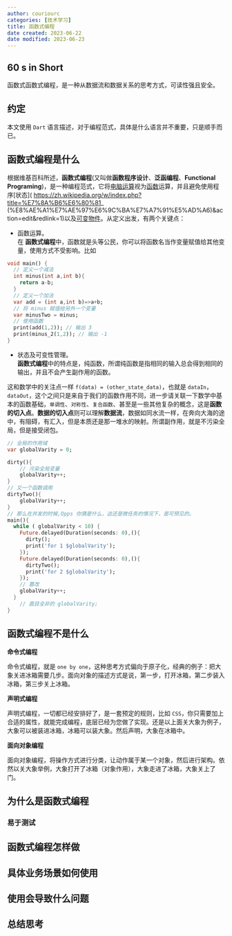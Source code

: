 ```yaml
---
author: couriourc
categories: [技术学习]
title: 函数式编程
date created: 2023-06-22
date modified: 2023-06-23
---
```


## 60 s in Short

函数式函数式编程，是一种从数据流和数据关系的思考方式，可读性强且安全。

## 约定

本文使用 `Dart` 语言描述，对于编程范式，具体是什么语言并不重要，只是顺手而已。

## 函数式编程是什么

根据维基百科所述，**函数式编程**(又叫做**函数程序设计**、**泛函编程**、**Functional Programing**)，是一种编程范式，它将[电脑运算]( https://zh.wikipedia.org/wiki/%E9%9B%BB%E8%85%A6%E9%81%8B%E7%AE%97 "电脑运算")视为[函数]( https://zh.wikipedia.org/wiki/%E5%87%BD%E6%95%B0 "函数")运算，并且避免使用程序[状态]( https://zh.wikipedia.org/w/index.php?title=%E7%8A%B6%E6%80%81_ (%E8%AE%A1%E7%AE%97%E6%9C%BA%E7%A7%91%E5%AD%A6)&action=edit&redlink=1)以及[可变物件]( https://zh.wikipedia.org/wiki/%E4%B8%8D%E5%8F%AF%E8%AE%8A%E7%89%A9%E4%BB%B6 "不可变物件")。从定义出发，有两个关键点：

- 函数运算。  
在 **函数式编程**中，函数就是头等公民，你可以将函数名当作变量赋值给其他变量，使用方式不受影响。比如

```dart
void main() {
  // 定义一个减法
  int minus(int a,int b){
    return a-b;
  }
  // 定义一个加法
  var add = (int a,int b)=>a+b;
  // 将 minus 赋值给另外一个变量
  var minusTwo = minus;
  // 使用函数
  print(add(1,2)); // 输出 3
  print(minus_2(1,2)); // 输出 -1
}

```

- 状态及可变性管理。  
**函数式编程**中的特点是，纯函数，所谓纯函数是指相同的输入总会得到相同的输出，并且不会产生副作用的函数。

这和数学中的关注点一样 `f(data) = (other_state_data)`，也就是 `dataIn`，`dataOut`，这个之间只是来自于我们的函数作用不同，进一步请关联一下数学中基本的函数基础，`单调性`、`对称性`、`复合函数`、甚至是一些其他复杂的概念，这是**函数的切入点**。**数据的切入点**则可以理解**数据流**，数据如同水流一样，在奔向大海的途中，有阻碍，有汇入，但是本质还是那一堆水的映射。所谓副作用，就是不污染全局，但是接受闭包。

```dart
// 全局的作用域
var globalVarity = 0;

dirty(){
	// 污染全局变量
	globalVarity++;
}
// 又一个函数调用
dirtyTwo(){
	globalVarity++;
}
// 那么在并发的时候,Opps 你猜是什么，这还是微任务的情况下，是可预见的。
main(){
  while ( globalVarity < 10) {
    Future.delayed(Duration(seconds: 0),(){
      dirty();
      print('for 1 $globalVarity');
    });
    Future.delayed(Duration(seconds: 0),(){
      dirtyTwo();
      print('for 2 $globalVarity');
    });
    // 篡改
    globalVarity++;
  }
	// 面目全非的 globalVarity;
}
```

## 函数式编程不是什么

**命令式编程**  

命令式编程，就是 `one by one`，这种思考方式偏向于原子化，经典的例子：把大象关进冰箱需要几步。面向对象的描述方式是说，第一步，打开冰箱，第二步装入冰箱，第三步关上冰箱。

**声明式编程**

声明式编程，一切都已经安排好了，是一套预定的规则，比如 `CSS`，你只需要加上合适的属性，就能完成编程，底层已经为您做了实现。还是以上面关大象为例子，大象可以被装进冰箱，冰箱可以装大象。然后声明，大象在冰箱中。

**面向对象编程**

面向对象编程，将操作方式进行分类，让动作属于某一个对象，然后进行架构。依然以关大象举例，大象打开了冰箱（对象作用），大象走进了冰箱，大象关上了门。

## 为什么是函数式编程

### 易于测试

## 函数式编程怎样做

## 具体业务场景如何使用

## 使用会导致什么问题

## 总结思考
